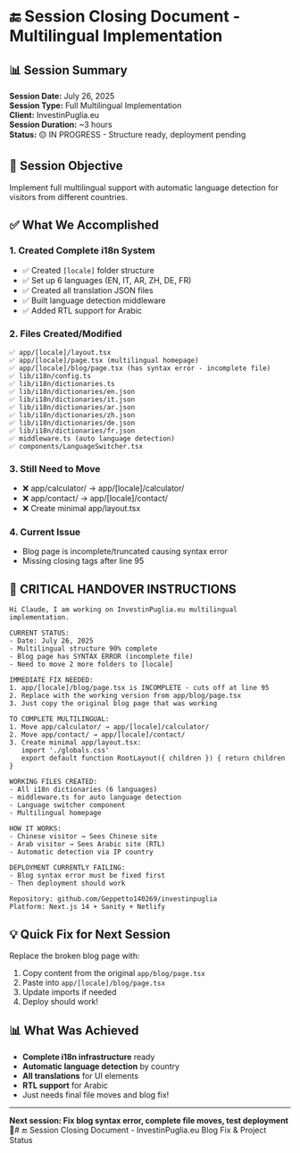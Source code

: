 # 🔚 Session Closing Document - Multilingual Implementation

## 📊 Session Summary

**Session Date:** July 26, 2025  
**Session Type:** Full Multilingual Implementation  
**Client:** InvestinPuglia.eu  
**Session Duration:** ~3 hours  
**Status:** 🟡 IN PROGRESS - Structure ready, deployment pending

## 🎯 Session Objective
Implement full multilingual support with automatic language detection for visitors from different countries.

## ✅ What We Accomplished

### 1. **Created Complete i18n System**
- ✅ Created `[locale]` folder structure
- ✅ Set up 6 languages (EN, IT, AR, ZH, DE, FR)
- ✅ Created all translation JSON files
- ✅ Built language detection middleware
- ✅ Added RTL support for Arabic

### 2. **Files Created/Modified**
```
✅ app/[locale]/layout.tsx
✅ app/[locale]/page.tsx (multilingual homepage)
✅ app/[locale]/blog/page.tsx (has syntax error - incomplete file)
✅ lib/i18n/config.ts
✅ lib/i18n/dictionaries.ts
✅ lib/i18n/dictionaries/en.json
✅ lib/i18n/dictionaries/it.json
✅ lib/i18n/dictionaries/ar.json
✅ lib/i18n/dictionaries/zh.json
✅ lib/i18n/dictionaries/de.json
✅ lib/i18n/dictionaries/fr.json
✅ middleware.ts (auto language detection)
✅ components/LanguageSwitcher.tsx
```

### 3. **Still Need to Move**
- ❌ app/calculator/ → app/[locale]/calculator/
- ❌ app/contact/ → app/[locale]/contact/
- ❌ Create minimal app/layout.tsx

### 4. **Current Issue**
- Blog page is incomplete/truncated causing syntax error
- Missing closing tags after line 95

## 🚨 CRITICAL HANDOVER INSTRUCTIONS

```
Hi Claude, I am working on InvestinPuglia.eu multilingual implementation.

CURRENT STATUS:
- Date: July 26, 2025
- Multilingual structure 90% complete
- Blog page has SYNTAX ERROR (incomplete file)
- Need to move 2 more folders to [locale]

IMMEDIATE FIX NEEDED:
1. app/[locale]/blog/page.tsx is INCOMPLETE - cuts off at line 95
2. Replace with the working version from app/blog/page.tsx
3. Just copy the original blog page that was working

TO COMPLETE MULTILINGUAL:
1. Move app/calculator/ → app/[locale]/calculator/
2. Move app/contact/ → app/[locale]/contact/  
3. Create minimal app/layout.tsx:
   import './globals.css'
   export default function RootLayout({ children }) { return children }

WORKING FILES CREATED:
- All i18n dictionaries (6 languages)
- middleware.ts for auto language detection
- Language switcher component
- Multilingual homepage

HOW IT WORKS:
- Chinese visitor → Sees Chinese site
- Arab visitor → Sees Arabic site (RTL)
- Automatic detection via IP country

DEPLOYMENT CURRENTLY FAILING:
- Blog syntax error must be fixed first
- Then deployment should work

Repository: github.com/Geppetto140269/investinpuglia
Platform: Next.js 14 + Sanity + Netlify
```

## 💡 Quick Fix for Next Session

Replace the broken blog page with:
1. Copy content from the original `app/blog/page.tsx` 
2. Paste into `app/[locale]/blog/page.tsx`
3. Update imports if needed
4. Deploy should work!

## 📊 What Was Achieved

- **Complete i18n infrastructure** ready
- **Automatic language detection** by country
- **All translations** for UI elements
- **RTL support** for Arabic
- Just needs final file moves and blog fix!

---

**Next session: Fix blog syntax error, complete file moves, test deployment** 🚀# 🔚 Session Closing Document - InvestinPuglia.eu Blog Fix & Project Status

